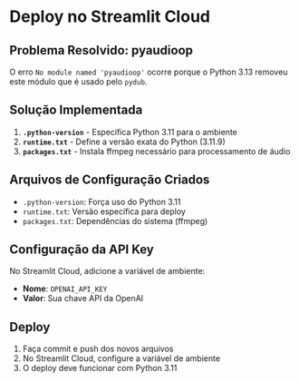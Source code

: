 # Deploy no Streamlit Cloud

## Problema Resolvido: pyaudioop

O erro `No module named 'pyaudioop'` ocorre porque o Python 3.13 removeu este módulo que é usado pelo `pydub`.

## Solução Implementada

1. **`.python-version`** - Especifica Python 3.11 para o ambiente
2. **`runtime.txt`** - Define a versão exata do Python (3.11.9) 
3. **`packages.txt`** - Instala ffmpeg necessário para processamento de áudio

## Arquivos de Configuração Criados

- `.python-version`: Força uso do Python 3.11
- `runtime.txt`: Versão específica para deploy
- `packages.txt`: Dependências do sistema (ffmpeg)

## Configuração da API Key

No Streamlit Cloud, adicione a variável de ambiente:
- **Nome**: `OPENAI_API_KEY`
- **Valor**: Sua chave API da OpenAI

## Deploy

1. Faça commit e push dos novos arquivos
2. No Streamlit Cloud, configure a variável de ambiente
3. O deploy deve funcionar com Python 3.11
